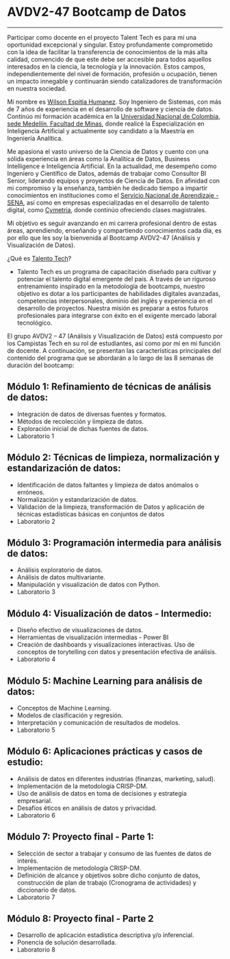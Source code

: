 # AVDV2-47 Bootcamp de Datos
---------------------------------------------------------------------------------

Participar como docente en el proyecto Talent Tech es para mí una oportunidad excepcional y singular. Estoy profundamente comprometido con la idea de facilitar la transferencia de conocimientos de la más alta calidad, convencido de que este debe ser accesible para todos aquellos interesados en la ciencia, la tecnología y la innovación. Estos campos, independientemente del nivel de formación, profesión u ocupación, tienen un impacto innegable y continuarán siendo catalizadores de transformación en nuestra sociedad.

Mi nombre es [Wilson Espitia Humanez](https://www.linkedin.com/in/wilsonespitia/). Soy Ingeniero de Sistemas, con más de 7 años de experiencia en el desarrollo de software y ciencia de datos. Continúo mi formación académica en la [Universidad Nacional de Colombia, sede Medellín, Facultad de Minas](https://minas.medellin.unal.edu.co/), donde realicé la Especialización en Inteligencia Artificial y actualmente soy candidato a la Maestría en Ingeniería Analítica.

Me apasiona el vasto universo de la Ciencia de Datos y cuento con una sólida experiencia en áreas como la Analítica de Datos, Business Intelligence e Inteligencia Artificial. En la actualidad, me desempeño como Ingeniero y Científico de Datos, además de trabajar como Consultor BI Senior, liderando equipos y proyectos de Ciencia de Datos. En afinidad con mi compromiso y la enseñanza, también he dedicado tiempo a impartir conocimientos en instituciones como el [Servicio Nacional de Aprendizaje -SENA](https://www.sena.edu.co/es-co/Paginas/default.aspx), así como en empresas especializadas en el desarrollo de talento digital, como [Cymetria](https://cymetria.com/), donde continúo ofreciendo clases magistrales.

Mi objetivo es seguir avanzando en mi carrera profesional dentro de estas áreas, aprendiendo, enseñando y compartiendo conocimientos cada día, es por ello que les soy la bienvenida al Bootcamp AVDV2-47 (Análisis y Visualización de Datos).

¿Qué es [Talento Tech](https://talentotech.gov.co/portal/)?
- Talento Tech es un programa de capacitación diseñado para cultivar y potenciar el talento digital emergente del país. A través de un riguroso entrenamiento inspirado en la metodología de bootcamps, nuestro objetivo es dotar a los participantes de habilidades digitales avanzadas, competencias interpersonales, dominio del inglés y experiencia en el desarrollo de proyectos. Nuestra misión es preparar a estos futuros profesionales para integrarse con éxito en el exigente mercado laboral tecnológico.

El grupo AVDV2 – 47 (Análisis y Visualización de Datos) está compuesto por los Campistas Tech en su rol de estudiantes, así como por mí en mi función de docente. A continuación, se presentan las características principales del contenido del programa que se abordarán a lo largo de las 8 semanas de duración del bootcamp:

## Módulo 1: Refinamiento de técnicas de análisis de datos:
-	Integración de datos de diversas fuentes y formatos.
-	Métodos de recolección y limpieza de datos.
-	Exploración inicial de dichas fuentes de datos.
-	Laboratorio 1

## Módulo 2: Técnicas de limpieza, normalización y estandarización de datos:
- Identificación de datos faltantes y limpieza de datos anómalos o erróneos.
- Normalización y estandarización de datos.
- Validación de la limpieza, transformación de Datos y aplicación de técnicas estadísticas básicas en conjuntos de datos
- Laboratorio 2

## Módulo 3: Programación intermedia para análisis de datos:
- Análisis exploratorio de datos.
- Análisis de datos multivariante.
- Manipulación y visualización de datos con Python.
- Laboratorio 3

## Módulo 4: Visualización de datos - Intermedio:
- Diseño efectivo de visualizaciones de datos.
- Herramientas de visualización intermedias - Power BI
- Creación de dashboards y visualizaciones interactivas. Uso de conceptos de torytelling con datos y presentación efectiva de análisis.
- Laboratorio 4

## Módulo 5: Machine Learning para análisis de datos:
- Conceptos de Machine Learning.
- Modelos de clasificación y regresión.
- Interpretación y comunicación de resultados de modelos.
- Laboratorio 5

## Módulo 6: Aplicaciones prácticas y casos de estudio:
- Análisis de datos en diferentes industrias (finanzas, marketing, salud).
- Implementación de la metodología CRISP-DM.
- Uso de análisis de datos en toma de decisiones y estrategia empresarial.
- Desafíos éticos en análisis de datos y privacidad.
- Laboratorio 6

## Módulo 7: Proyecto final - Parte 1:
- Selección de sector a trabajar y consumo de las fuentes de datos de interés.
- Implementación de metodología CRISP-DM.
- Definición de alcance y objetivos sobre dicho conjunto de datos, construcción de plan de trabajo (Cronograma de actividades) y diccionario de datos.
- Laboratorio 7

## Módulo 8: Proyecto final - Parte 2
- Desarrollo de aplicación estadística descriptiva y/o inferencial.
- Ponencia de solución desarrollada.
- Laboratorio 8

